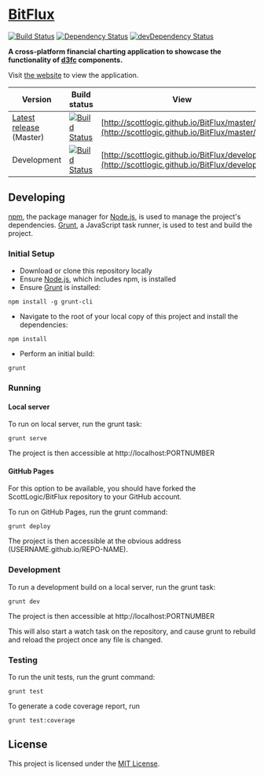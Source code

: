 # [BitFlux](http://scottlogic.github.io/BitFlux/)

[![Build Status](https://travis-ci.org/ScottLogic/BitFlux.svg?branch=develop)](https://travis-ci.org/ScottLogic/BitFlux)
[![Dependency Status](https://david-dm.org/ScottLogic/BitFlux.svg)](https://david-dm.org/ScottLogic/BitFlux)
[![devDependency Status](https://david-dm.org/ScottLogic/BitFlux/dev-status.svg)](https://david-dm.org/ScottLogic/BitFlux#info=devDependencies)

**A cross-platform financial charting application to showcase the functionality of [d3fc](https://d3fc.io) components.**

Visit [the website](http://scottlogic.github.io/BitFlux/) to view the application.


| Version                                                                   | Build status                                                                                                             | View                                                                                         |
|---------------------------------------------------------------------------|--------------------------------------------------------------------------------------------------------------------------|----------------------------------------------------------------------------------------------|
| [Latest release](https://github.com/ScottLogic/BitFlux/releases) (Master) | [![Build Status](https://travis-ci.org/ScottLogic/BitFlux.svg?branch=master)](https://travis-ci.org/ScottLogic/BitFlux)  | [http://scottlogic.github.io/BitFlux/master/](http://scottlogic.github.io/BitFlux/master/)   |
| Development                                                               | [![Build Status](https://travis-ci.org/ScottLogic/BitFlux.svg?branch=develop)](https://travis-ci.org/ScottLogic/BitFlux) | [http://scottlogic.github.io/BitFlux/develop/](http://scottlogic.github.io/BitFlux/develop/) |

## Developing

[npm](https://www.npmjs.com/), the package manager for [Node.js](https://nodejs.org/), is used to manage the project's dependencies. [Grunt](http://gruntjs.com/), a JavaScript task runner, is used to test and build the project.

### Initial Setup

- Download or clone this repository locally
- Ensure [Node.js](https://nodejs.org/), which includes npm, is installed
- Ensure [Grunt](http://gruntjs.com/getting-started#installing-the-cli) is installed:

```
npm install -g grunt-cli
```

- Navigate to the root of your local copy of this project and install the dependencies:

```
npm install
```

- Perform an initial build:

```
grunt
```

### Running

#### Local server

To run on local server, run the grunt task:

```
grunt serve
```

The project is then accessible at http://localhost:PORTNUMBER

#### GitHub Pages

For this option to be available, you should have forked the ScottLogic/BitFlux repository to your GitHub account.

To run on GitHub Pages, run the grunt command:

```
grunt deploy
```

The project is then accessible at the obvious address (USERNAME.github.io/REPO-NAME).

### Development

To run a development build on a local server, run the grunt task:

```
grunt dev
```

The project is then accessible at http://localhost:PORTNUMBER

This will also start a watch task on the repository, and cause grunt to rebuild and reload the project once any file is changed.

### Testing

To run the unit tests, run the grunt command:

```
grunt test
```

To generate a code coverage report, run

```
grunt test:coverage
```

## License

This project is licensed under the [MIT License](http://opensource.org/licenses/MIT).

